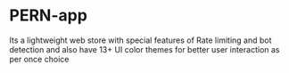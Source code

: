 # PERN-app
Its a lightweight web store with special features of Rate limiting and bot detection and also have 13+ UI color themes for better user interaction as per once choice
